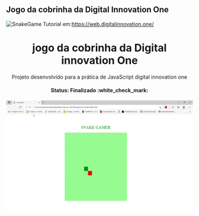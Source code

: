 ## Jogo da cobrinha da Digital Innovation One

![SnakeGame](snakeGame.PNG)
Tutorial em:https://web.digitalinnovation.one/
<h1 align="center">
  jogo da cobrinha da Digital innovation One
</h1>

<p align="center">
  Projeto desenvolvido para a prática de JavaScript digital innovation one
</p>

<h4 align="center">
  Status: Finalizado :white_check_mark:
</h4>

<p align="center">
  <img src="/Snake game.gif" alt="" width="600px" height="300px">
</p>